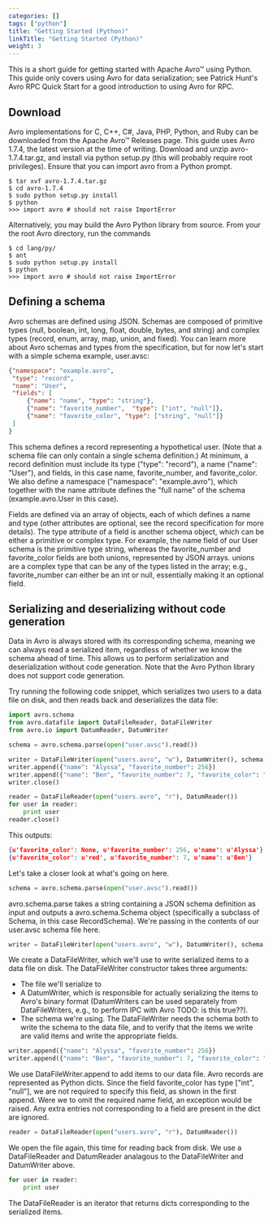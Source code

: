 ```yaml
---
categories: []
tags: ["python"] 
title: "Getting Started (Python)"
linkTitle: "Getting Started (Python)"
weight: 3
---
```


<!--

 Licensed to the Apache Software Foundation (ASF) under one
 or more contributor license agreements.  See the NOTICE file
 distributed with this work for additional information
 regarding copyright ownership.  The ASF licenses this file
 to you under the Apache License, Version 2.0 (the
 "License"); you may not use this file except in compliance
 with the License.  You may obtain a copy of the License at

   https://www.apache.org/licenses/LICENSE-2.0

 Unless required by applicable law or agreed to in writing,
 software distributed under the License is distributed on an
 "AS IS" BASIS, WITHOUT WARRANTIES OR CONDITIONS OF ANY
 KIND, either express or implied.  See the License for the
 specific language governing permissions and limitations
 under the License.

-->

This is a short guide for getting started with Apache Avro™ using Python. This guide only covers using Avro for data serialization; see Patrick Hunt's Avro RPC Quick Start for a good introduction to using Avro for RPC.

## Download

Avro implementations for C, C++, C#, Java, PHP, Python, and Ruby can be downloaded from the Apache Avro™ Releases page. This guide uses Avro 1.7.4, the latest version at the time of writing. Download and unzip avro-1.7.4.tar.gz, and install via python setup.py (this will probably require root privileges). Ensure that you can import avro from a Python prompt.

```shell
$ tar xvf avro-1.7.4.tar.gz
$ cd avro-1.7.4
$ sudo python setup.py install
$ python
>>> import avro # should not raise ImportError
```  	

Alternatively, you may build the Avro Python library from source. From your the root Avro directory, run the commands

```shell
$ cd lang/py/
$ ant
$ sudo python setup.py install
$ python
>>> import avro # should not raise ImportError
```

## Defining a schema
Avro schemas are defined using JSON. Schemas are composed of primitive types (null, boolean, int, long, float, double, bytes, and string) and complex types (record, enum, array, map, union, and fixed). You can learn more about Avro schemas and types from the specification, but for now let's start with a simple schema example, user.avsc:

```json
{"namespace": "example.avro",
 "type": "record",
 "name": "User",
 "fields": [
     {"name": "name", "type": "string"},
     {"name": "favorite_number",  "type": ["int", "null"]},
     {"name": "favorite_color", "type": ["string", "null"]}
 ]
}
```
      
This schema defines a record representing a hypothetical user. (Note that a schema file can only contain a single schema definition.) At minimum, a record definition must include its type ("type": "record"), a name ("name": "User"), and fields, in this case name, favorite_number, and favorite_color. We also define a namespace ("namespace": "example.avro"), which together with the name attribute defines the "full name" of the schema (example.avro.User in this case).

Fields are defined via an array of objects, each of which defines a name and type (other attributes are optional, see the record specification for more details). The type attribute of a field is another schema object, which can be either a primitive or complex type. For example, the name field of our User schema is the primitive type string, whereas the favorite_number and favorite_color fields are both unions, represented by JSON arrays. unions are a complex type that can be any of the types listed in the array; e.g., favorite_number can either be an int or null, essentially making it an optional field.

## Serializing and deserializing without code generation
Data in Avro is always stored with its corresponding schema, meaning we can always read a serialized item, regardless of whether we know the schema ahead of time. This allows us to perform serialization and deserialization without code generation. Note that the Avro Python library does not support code generation.

Try running the following code snippet, which serializes two users to a data file on disk, and then reads back and deserializes the data file:

```python
import avro.schema
from avro.datafile import DataFileReader, DataFileWriter
from avro.io import DatumReader, DatumWriter

schema = avro.schema.parse(open("user.avsc").read())

writer = DataFileWriter(open("users.avro", "w"), DatumWriter(), schema)
writer.append({"name": "Alyssa", "favorite_number": 256})
writer.append({"name": "Ben", "favorite_number": 7, "favorite_color": "red"})
writer.close()

reader = DataFileReader(open("users.avro", "r"), DatumReader())
for user in reader:
    print user
reader.close()
```

This outputs:

```json
{u'favorite_color': None, u'favorite_number': 256, u'name': u'Alyssa'}
{u'favorite_color': u'red', u'favorite_number': 7, u'name': u'Ben'}
```

Let's take a closer look at what's going on here.

```python
schema = avro.schema.parse(open("user.avsc").read())
```

avro.schema.parse takes a string containing a JSON schema definition as input and outputs a avro.schema.Schema object (specifically a subclass of Schema, in this case RecordSchema). We're passing in the contents of our user.avsc schema file here.

```python
writer = DataFileWriter(open("users.avro", "w"), DatumWriter(), schema)
```

We create a DataFileWriter, which we'll use to write serialized items to a data file on disk. The DataFileWriter constructor takes three arguments:

* The file we'll serialize to
* A DatumWriter, which is responsible for actually serializing the items to Avro's binary format (DatumWriters can be used separately from DataFileWriters, e.g., to perform IPC with Avro TODO: is this true??).
* The schema we're using. The DataFileWriter needs the schema both to write the schema to the data file, and to verify that the items we write are valid items and write the appropriate fields.

```python
writer.append({"name": "Alyssa", "favorite_number": 256})
writer.append({"name": "Ben", "favorite_number": 7, "favorite_color": "red"})
```
     
We use DataFileWriter.append to add items to our data file. Avro records are represented as Python dicts. Since the field favorite_color has type ["int", "null"], we are not required to specify this field, as shown in the first append. Were we to omit the required name field, an exception would be raised. Any extra entries not corresponding to a field are present in the dict are ignored.

```python
reader = DataFileReader(open("users.avro", "r"), DatumReader())
```

We open the file again, this time for reading back from disk. We use a DataFileReader and DatumReader analagous to the DataFileWriter and DatumWriter above.

```python
for user in reader:
    print user
```

The DataFileReader is an iterator that returns dicts corresponding to the serialized items.
